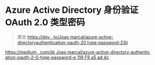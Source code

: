 # Azure Active Directory 身份验证 OAuth 2.0 类型密码

> 原文:[https://dev . to/Joao marcal/azure-active-directoryauthentication-oauth-20 type-password-23ii](https://dev.to/joaomarcal/azure-active-directoryauthentication-oauth-20type-password-23ii)

[https://medium . com/@ Joao marcal/azure-active-directory-authentic ation-oauth-2-0-type-password-e 119 F9 a5 ad 4c](https://medium.com/@JoaoMarcal/azure-active-directory-authentication-oauth-2-0-type-password-e119f9a5ad4c)